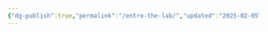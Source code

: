 ```yaml
---
{"dg-publish":true,"permalink":"/entre-the-lab/","updated":"2025-02-05T08:04:29.207+00:00"}
---
```


